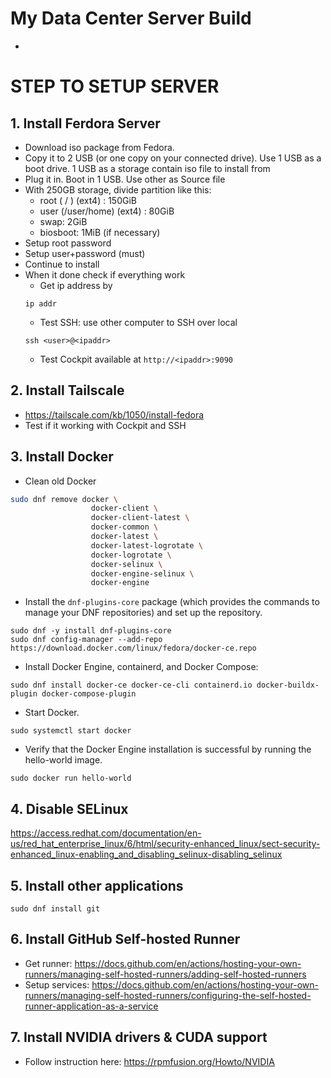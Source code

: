 # My Data Center Server Build

-

# STEP TO SETUP SERVER

## 1. Install Ferdora Server

- Download iso package from Fedora.
- Copy it to 2 USB (or one copy on your connected drive). Use 1 USB as a boot drive. 1 USB as a storage contain iso file to install from
- Plug it in. Boot in 1 USB. Use other as Source file
- With 250GB storage, divide partition like this:
  - root ( / ) (ext4) : 150GiB
  - user (/user/home) (ext4) : 80GiB
  - swap: 2GiB
  - biosboot: 1MiB (if necessary)
- Setup root password
- Setup user+password (must)
- Continue to install
- When it done check if everything work
  - Get ip address by
  ```
  ip addr
  ```
  - Test SSH: use other computer to SSH over local
  ```
  ssh <user>@<ipaddr>
  ```
  - Test Cockpit available at `http://<ipaddr>:9090`

## 2. Install Tailscale

- https://tailscale.com/kb/1050/install-fedora
- Test if it working with Cockpit and SSH

## 3. Install Docker

- Clean old Docker

```bash
sudo dnf remove docker \
                  docker-client \
                  docker-client-latest \
                  docker-common \
                  docker-latest \
                  docker-latest-logrotate \
                  docker-logrotate \
                  docker-selinux \
                  docker-engine-selinux \
                  docker-engine
```

- Install the `dnf-plugins-core` package (which provides the commands to manage your DNF repositories) and set up the repository.

```
sudo dnf -y install dnf-plugins-core
sudo dnf config-manager --add-repo https://download.docker.com/linux/fedora/docker-ce.repo
```

- Install Docker Engine, containerd, and Docker Compose:

```
sudo dnf install docker-ce docker-ce-cli containerd.io docker-buildx-plugin docker-compose-plugin
```

- Start Docker.

```
sudo systemctl start docker
```

- Verify that the Docker Engine installation is successful by running the hello-world image.

```
sudo docker run hello-world
```

## 4. Disable SELinux
https://access.redhat.com/documentation/en-us/red_hat_enterprise_linux/6/html/security-enhanced_linux/sect-security-enhanced_linux-enabling_and_disabling_selinux-disabling_selinux

## 5. Install other applications
```
sudo dnf install git
```

## 6. Install GitHub Self-hosted Runner

- Get runner: https://docs.github.com/en/actions/hosting-your-own-runners/managing-self-hosted-runners/adding-self-hosted-runners
- Setup services: https://docs.github.com/en/actions/hosting-your-own-runners/managing-self-hosted-runners/configuring-the-self-hosted-runner-application-as-a-service

## 7. Install NVIDIA drivers & CUDA support

- Follow instruction here: https://rpmfusion.org/Howto/NVIDIA

